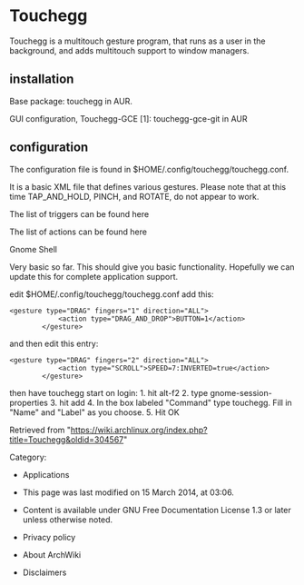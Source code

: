 Touchegg
========

Touchegg is a multitouch gesture program, that runs as a user in the
background, and adds multitouch support to window managers.

installation
------------

Base package: touchegg in AUR.

GUI configuration, Touchegg-GCE [1]: touchegg-gce-git in AUR

configuration
-------------

The configuration file is found in $HOME/.config/touchegg/touchegg.conf.

It is a basic XML file that defines various gestures. Please note that
at this time TAP_AND_HOLD, PINCH, and ROTATE, do not appear to work.

The list of triggers can be found here

The list of actions can be found here

Gnome Shell

Very basic so far. This should give you basic functionality. Hopefully
we can update this for complete application support.

edit $HOME/.config/touchegg/touchegg.conf add this:

    <gesture type="DRAG" fingers="1" direction="ALL">
                <action type="DRAG_AND_DROP">BUTTON=1</action>
            </gesture>

and then edit this entry:

    <gesture type="DRAG" fingers="2" direction="ALL">
                <action type="SCROLL">SPEED=7:INVERTED=true</action>
            </gesture>

then have touchegg start on login: 1. hit alt-f2 2. type
gnome-session-properties 3. hit add 4. In the box labeled "Command" type
touchegg. Fill in "Name" and "Label" as you choose. 5. Hit OK

Retrieved from
"https://wiki.archlinux.org/index.php?title=Touchegg&oldid=304567"

Category:

-   Applications

-   This page was last modified on 15 March 2014, at 03:06.
-   Content is available under GNU Free Documentation License 1.3 or
    later unless otherwise noted.
-   Privacy policy
-   About ArchWiki
-   Disclaimers
